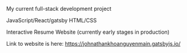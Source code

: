 My current full-stack development project

JavaScript/React/gatsby
HTML/CSS

Interactive Resume Website
(currently early stages in production)

Link to website is here:
https://johnathankhoanguyenmain.gatsbyjs.io/
